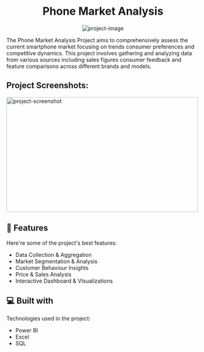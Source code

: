 <h1 align="center" id="title">Phone Market Analysis</h1>

<p align="center"><img src="https://socialify.git.ci/malothu-sagar/phone-market-analysis/image?description=1&amp;font=Bitter&amp;forks=1&amp;issues=1&amp;language=1&amp;name=1&amp;owner=1&amp;pattern=Signal&amp;pulls=1&amp;stargazers=1&amp;theme=Light" alt="project-image"></p>

<p id="description">The Phone Market Analysis Project aims to comprehensively assess the current smartphone market focusing on trends consumer preferences and competitive dynamics. This project involves gathering and analyzing data from various sources including sales figures consumer feedback and feature comparisons across different brands and models.</p>

<h2>Project Screenshots:</h2>

<img src="https://i.ibb.co/hCZR4R2/Screenshot-2024-11-13-184208.png" alt="project-screenshot" width="500" height="300/">

  
  
<h2>🧐 Features</h2>

Here're some of the project's best features:

*   Data Collection & Aggregation
*   Market Segmentation & Analysis
*   Customer Behaviour Insights
*   Price & Sales Analysis
*   Interactive Dashboard & VIsualizations

  
  
<h2>💻 Built with</h2>

Technologies used in the project:

*   Power BI
*   Excel
*   SQL
